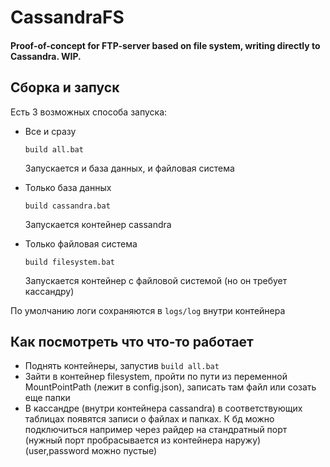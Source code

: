 # CassandraFS

#### Proof-of-concept for FTP-server based on file system, writing directly to Cassandra. WIP.

## Сборка и запуск

Есть 3 возможных способа запуска:

- Все и сразу

  `build all.bat`

  Запускается и база данных, и файловая система

- Только база данных

  `build cassandra.bat`

  Запускается контейнер cassandra

- Только файловая система

  `build filesystem.bat`

  Запускается контейнер с файловой системой (но он требует кассандру)

По умолчанию логи сохраняются в `logs/log` внутри контейнера

## Как посмотреть что что-то работает

- Поднять контейнеры, запустив `build all.bat`
- Зайти в контейнер filesystem, пройти по пути из переменной MountPointPath (лежит в config.json), записать там файл или созать еще папки
- В кассандре (внутри контейнера cassandra) в соответствующих таблицах появятся записи о файлах и папках. К бд можно подключиться например через райдер на стандратный порт (нужный порт пробрасывается из контейнера наружу) (user,password можно пустые)

